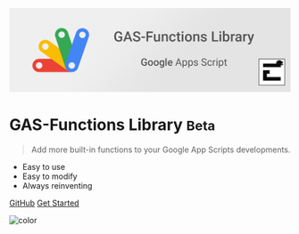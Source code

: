![logo](_images/Banner.png)

# GAS-Functions Library <small>Beta</small>

> Add more built-in functions to your Google App Scripts developments.

- Easy to use
- Easy to modify
- Always reinventing

[GitHub](https://github.com/Edenskull/GAS-FunctionsLibrary/)
[Get Started](#gas-functions-library)

![color](#ededed)